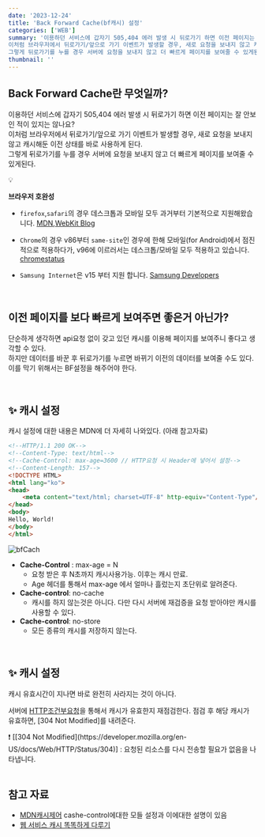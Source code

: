 ```yaml
---
date: '2023-12-24'
title: 'Back Forward Cache(bf캐시) 설정'
categories: ['WEB']
summary: '이용하던 서비스에 갑자기 505,404 에러 발생 시 뒤로가기 하면 이전 페이지는 잘 안보인 적이 있지는 않나요?  
이처럼 브라우저에서 뒤로가기/앞으로 가기 이벤트가 발생할 경우, 새로 요청을 보내지 않고 캐시해둔 이전 상태를 바로 사용하게 된다.   
그렇게 뒤로가기를 누를 경우 서버에 요청을 보내지 않고 더 빠르게 페이지를 보여줄 수 있게된다.'
thumbnail: ''
---
```


## Back Forward Cache란 무엇일까?

이용하던 서비스에 갑자기 505,404 에러 발생 시 뒤로가기 하면 이전 페이지는 잘 안보인 적이 있지는 않나요?  
이처럼 브라우저에서 뒤로가기/앞으로 가기 이벤트가 발생할 경우, 새로 요청을 보내지 않고 캐시해둔 이전 상태를 바로 사용하게 된다.   
그렇게 뒤로가기를 누를 경우 서버에 요청을 보내지 않고 더 빠르게 페이지를 보여줄 수 있게된다.


<aside>
    <div class="icon">
      💡
    </div>
    <div>
    
**브라우저 호완성**
    
- `firefox`,`safari`의 경우 데스크톱과 모바일 모두 과거부터 기본적으로 지원해왔습니다. [MDN](https://developer.mozilla.org/en-US/docs/Mozilla/Firefox/Releases/1.5/Using_Firefox_1.5_caching),[WebKit Blog](https://webkit.org/blog/427/webkit-page-cache-i-the-basics/)
- `Chrome`의 경우 v86부터 `same-site`인 경우에 한해 모바일(for Android)에서 점진적으로 적용하다가, v96에 이르러서는 데스크톱/모바일 모두 적용하고 있습니다. [chromestatus](https://chromestatus.com/feature/5815270035685376)
- `Samsung Internet`은 v15 부터 지원 합니다. [Samsung Developers](https://developer.samsung.com/internet/blog/en-us/2021/07/20/introducing-samsung-internet-150-beta)
    
  </div>
</aside>

<br>

## 이전 페이지를 보다 빠르게 보여주면 좋은거 아닌가?

단순하게 생각하면 api요청 없이 갖고 있던 캐시를 이용해 페이지를 보여주니 좋다고 생각할 수 있다.   
하지만 데이터를 바꾼 후 뒤로가기를 누르면 바뀌기 이전의 데이터를 보여줄 수도 있다.   
이를 막기 위해서는 BF설정을 해주어야 한다.  

<br>

## ✨ 캐시 설정 

캐시 설정에 대한 내용은 MDN에 더 자세히 나와있다. (아래 참고자료)

```html
<!--HTTP/1.1 200 OK-->
<!--Content-Type: text/html-->
<!--Cache-Control: max-age=3600 // HTTP요청 시 Header에 넣어서 설정-->
<!--Content-Length: 157-->
<!DOCTYPE HTML>
<html lang="ko">
<head>
    <meta content="text/html; charset=UTF-8" http-equiv="Content-Type"/>
</head>
<body>
Hello, World!
</body>
</html>
```
![bfCach](https://github.com/NamgyungKim/Blog/assets/87519250/4a254c3b-1270-4de2-ba4a-d112291f8f0a)

- **Cache-Control** : max-age = N
    - 요청 받은 후 N초까지 캐시사용가능.
      이후는 캐시 만료.
    - Age 헤더를 통해서 max-age 에서 얼마나 흘렀는지 초단위로 알려준다.
- **Cache-control**: no-cache
    - 캐시를 하지 않는것은 아니다. 다만 다시 서버에 재검증을 요청 받아야만 캐시를 사용할 수 있다.
- **Cache-control**: no-store
    - 모든 종류의 캐시를 저장하지 않는다.

<br>

## ✨ 캐시 설정
캐시 유효시간이 지나면 바로 완전히 사라지는 것이 아니다.

서버에 [HTTP조건부요청](https://developer.mozilla.org/ko/docs/Web/HTTP/Conditional_requests#%EC%A1%B0%EA%B1%B4%EB%B6%80_%ED%97%A4%EB%8D%94)을 통해서 캐시가 유효한지 재점검한다.
점검 후 해당 캐시가 유효하면, [304 Not Modified]를 내려준다.

<aside>
❗ [[304 Not Modified](https://developer.mozilla.org/en-US/docs/Web/HTTP/Status/304)] : 요청된 리소스를 다시 전송할 필요가 없음을 나타냅니다.
</aside>

<br>

## 참고 자료

- [MDN캐시제어](https://developer.mozilla.org/en-US/docs/Web/HTTP/Headers/Cache-Control) cashe-control에대한 모들 설정과 이에대한 설명이 있음
- [웹 서비스 캐시 똑똑하게 다루기](https://toss.tech/article/smart-web-service-cache)